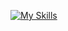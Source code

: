 [![My Skills](https://skills.thijs.gg/icons?i=html,css,js,nodejs,php,py,blender,postman&perline=3)](https://skillicons.dev)
